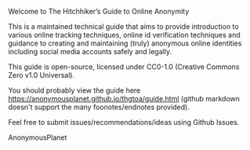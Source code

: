 Welcome to The Hitchhiker’s Guide to Online Anonymity

This is a maintained technical guide that aims to provide introduction to various online tracking techniques, online id verification techniques and guidance to creating and maintaining (truly) anonymous online identities including social media accounts safely and legally.

This guide is open-source, licensed under CC0-1.0 (Creative Commons Zero v1.0 Universal).

You should probably view the guide here https://anonymousplanet.github.io/thgtoa/guide.html (github markdown doesn't support the many foonotes/endnotes provided).

Feel free to submit issues/recommendations/ideas using Github Issues.

AnonymousPlanet
